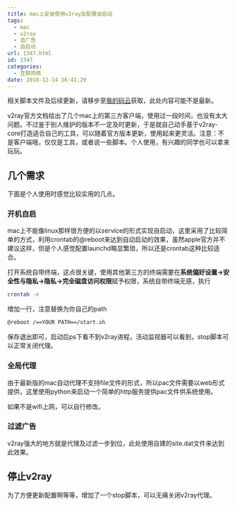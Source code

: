 ```yaml
---
title: mac上安装使用v2ray及配置自启动
tags:
  - mac
  - v2ray
  - 去广告
  - 自启动
url: 1347.html
id: 1347
categories:
  - 互联网络
date: 2018-12-14 16:41:29
---
```


相关脚本文件及后续更新，请移步至[我的码云](https://github.com/felix-fly/v2ray-mac)获取，此处内容可能不是最新。

v2ray官方文档给出了几个mac上的第三方客户端，使用过一段时间，也没有太大问题。不过鉴于别人维护的版本不一定及时更新，于是就自己动手基于v2ray-core打造适合自己的工具，可以随着官方版本更新，使用起来更灵活。注意：不是客户端哦，仅仅是工具，或者说一些脚本。个人使用，有兴趣的同学也可以拿来玩玩。

[](https://github.com/felix-fly/v2ray-mac#%E5%87%A0%E4%B8%AA%E9%9C%80%E6%B1%82)几个需求
-----------------------------------------------------------------------------------

下面是个人使用时感觉比较实用的几点。

### [](https://github.com/felix-fly/v2ray-mac#%E5%BC%80%E6%9C%BA%E8%87%AA%E5%90%AF)开机自启

mac上不能像linux那样很方便的以service的形式实现自启动，这里采用了比较简单的方式，利用crontab的@reboot来达到自动启动的效果，虽然apple官方并不建议这样，但是个人感觉配置launchd略显繁琐，所以还是crontab这种比较适合。

打开系统自带终端，这点很关键，使用其他第三方的终端需要在**系统偏好设置->安全性与隐私->隐私->完全磁盘访问权限**赋予权限，系统自带终端无感，执行

```bash
crontab -e
```

增加一行，注意替换为你自己的path

```bash
@reboot /==YOUR PATH==/start.sh
```

保存退出即可，启动后ps下看不到v2ray进程，活动监视器可以看到，stop脚本可以正常关闭代理。

### [](https://github.com/felix-fly/v2ray-mac#%E5%85%A8%E5%B1%80%E4%BB%A3%E7%90%86)全局代理

由于最新版的mac自动代理不支持file文件的形式，所以pac文件需要以web形式提供，这里使用python来启动一个简单的http服务提供pac文件供系统使用。

如果不是wifi上网，可以自行修改。

### [](https://github.com/felix-fly/v2ray-mac#%E8%BF%87%E6%BB%A4%E5%B9%BF%E5%91%8A)过滤广告

v2ray强大的地方就是代理及过滤一步到位，此处使用自建的site.dat文件来达到此效果。

[](https://github.com/felix-fly/v2ray-mac#%E5%81%9C%E6%AD%A2v2ray)停止v2ray
-------------------------------------------------------------------------

为了方便更新配置啊等等，增加了一个stop脚本，可以无痛关闭v2ray代理。